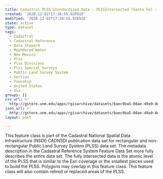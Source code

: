 ```yaml
---
title: Cadastral PLSS Standardized Data - PLSSIntersected (Santa Fe) - Version 1.1
created: '2020-12-02T17:38:55.926919'
modified: '2020-12-02T17:38:55.926926'
state: active
type: dataset
tags:
  - Cadastral
  - Cadastral Reference
  - Data Steward
  - Meandered Water
  - New Mexico
  - Plss
  - Plss Divisions
  - Plss Special Surveys
  - Public Land Survey System
  - Section
  - Township
  - United States
  - Usa
groups: []
csv_url: >-
  http://gstore.unm.edu/apps/rgisarchive/datasets/baec9ba5-08ae-49a9-8e31-b8bd297cc243/PLSSIntersected_SANTA_FE.derived.csv
json_url: >-
  http://gstore.unm.edu/apps/rgisarchive/datasets/baec9ba5-08ae-49a9-8e31-b8bd297cc243/PLSSIntersected_SANTA_FE.derived.json
layout: post

---
```

 This feature class is part of the Cadastral National Spatial Data
                Infrastructure (NSDI) CADNSDI publication data set for rectangular and
                non-rectangular Public Land Survey System (PLSS) data set. The metadata description
                in the Cadastral Reference System Feature Data Set more fully describes the entire
                data set. The fully intersected data is the atomic level of the PLSS that is similar
                to the Esri coverage or the smallest pieces used to build the PLSS. Polygons may
                overlap in this feature class. This feature class will also contain retired or
                replaced areas of the PLSS. 
